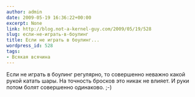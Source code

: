 ```yaml
---
author: admin
date: 2009-05-19 16:36:22+00:00
excerpt: None
link: http://blog.not-a-kernel-guy.com/2009/05/19/528
slug: если-не-играть-в-боулинг
title: Если не играть в боулинг...
wordpress_id: 528
tags:
- Всякая всячина
---
```


Если не играть в боулинг регулярно, то совершенно неважно какой рукой катать шары. На точность бросков это никак не влияет. И руки потом болят совершенно одинаково. ;-)
